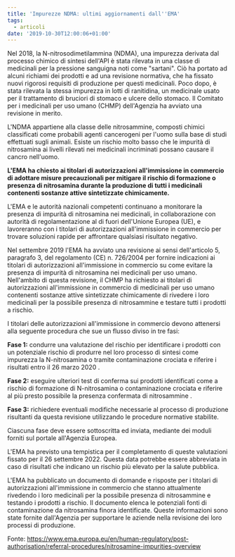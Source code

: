 ```yaml
---
title: 'Impurezze NDMA: ultimi aggiornamenti dall''EMA'
tags:
  - articoli
date: '2019-10-30T12:00:06+01:00'
---
```

Nel 2018, la N-nitrosodimetilammina (NDMA), una impurezza derivata dal processo chimico di sintesi dell'API è stata rilevata in una classe di medicinali per la pressione sanguigna noti come "sartani". Ciò ha portato ad alcuni richiami dei prodotti e ad una revisione normativa, che ha fissato nuovi rigorosi requisiti di produzione per questi medicinali. Poco dopo, è stata rilevata la stessa impurezza in lotti di ranitidina, un medicinale usato per il trattamento di bruciori di stomaco e ulcere dello stomaco. Il Comitato per i medicinali per uso umano (CHMP) dell'Agenzia ha avviato una revisione in merito.

L'NDMA appartiene alla classe delle nitrosammine, composti chimici classificati come probabili agenti cancerogeni per l'uomo sulla base di studi effettuati sugli animali. Esiste un rischio molto basso che le impurità di nitrosamina ai livelli rilevati nei medicinali incriminati possano causare il cancro nell'uomo.

**L'EMA ha chiesto ai titolari di autorizzazioni all'immissione in commercio di adottare misure precauzionali per mitigare il rischio di formazione o presenza di nitrosamina durante la produzione di tutti i medicinali contenenti sostanze attive sintetizzate chimicamente.**

L'EMA e le autorità nazionali competenti continuano a monitorare la presenza di impurità di nitrosamina nei medicinali, in collaborazione con autorità di regolamentazione al di fuori dell'Unione Europea (UE), e lavoreranno con  i titolari di autorizzazioni all'immissione in commercio per trovare soluzioni rapide per affrontare qualsiasi risultato negativo. 

Nel settembre 2019 l'EMA ha avviato una revisione ai sensi dell'articolo 5, paragrafo 3, del regolamento (CE) n. 726/2004 per fornire indicazioni ai titolari di autorizzazioni all'immissione in commercio su come evitare la presenza di impurità di nitrosamina nei medicinali per uso umano. Nell'ambito di questa revisione, il CHMP ha richiesto ai titolari di autorizzazioni all'immissione in commercio di medicinali per uso umano contenenti sostanze attive sintetizzate chimicamente di rivedere i  loro medicinali per la possibile presenza di nitrosammine e testare tutti i prodotti a rischio.

I titolari delle autorizzazioni all'immissione in commercio devono attenersi alla seguente procedura che sue un flusso diviso in tre fasi:

**Fase 1:** condurre una valutazione del rischio per identificare i prodotti con un potenziale rischio di produrre nel loro processo di sintesi come impurezza la N-nitrosamina o tramite contaminazione crociata e riferire i risultati entro il 26 marzo 2020 .

**Fase 2:** eseguire ulteriori test di conferma sui prodotti identificati come a rischio di formazione di N-nitrosamina o contaminazione crociata e riferire al più presto possibile la presenza confermata di nitrosammine .

**Fase 3:** richiedere eventuali modifiche necessarie al processo di produzione risultanti da questa revisione utilizzando le procedure normative stabilite.

Ciascuna fase deve essere sottoscritta ed inviata, mediante dei moduli forniti sul portale all'Agenzia Europea.

L'EMA ha previsto una tempistica per il completamento di queste valutazioni fissato per il 26 settembre 2022. Questa data potrebbe essere abbreviata in caso di risultati che indicano un rischio più elevato per la salute pubblica.

L'EMA ha pubblicato un documento di domande e risposte per i titolari di autorizzazioni all'immissione in commercio che stanno attualmente rivedendo i loro medicinali per la possibile presenza di nitrosammine e testando i prodotti a rischio. Il documento elenca le  potenziali fonti di contaminazione da nitrosamina  finora identificate. Queste informazioni sono state fornite dall'Agenzia per supportare le aziende nella revisione dei loro processi di produzione.

Fonte: https://www.ema.europa.eu/en/human-regulatory/post-authorisation/referral-procedures/nitrosamine-impurities-overview
